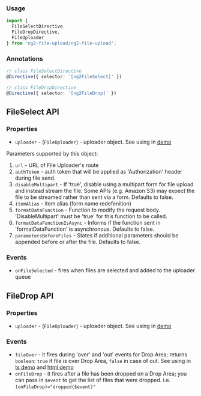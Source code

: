### Usage

```typescript
import {
  FileSelectDirective,
  FileDropDirective,
  FileUploader
} from 'ng2-file-upload/ng2-file-upload';
```

### Annotations

```typescript
// class FileSelectDirective
@Directive({ selector: '[ng2FileSelect]' })
```

```typescript
// class FileDropDirective
@Directive({ selector: '[ng2FileDrop]' })
```

## FileSelect API

### Properties

- `uploader` - (`FileUploader`) - uploader object. See using in [demo](https://github.com/valor-software/ng2-file-upload/blob/master/demo/components/file-upload/simple-demo.ts)

Parameters supported by this object:

1. `url` - URL of File Uploader's route
2. `authToken` - auth token that will be applied as 'Authorization' header during file send.
3. `disableMultipart` - If 'true', disable using a multipart form for file upload and instead stream the file. Some APIs (e.g. Amazon S3) may expect the file to be streamed rather than sent via a form. Defaults to false.
4. `itemAlias` - item alias (form name redefenition)
5. `formatDataFunction` - Function to modify the request body. 'DisableMultipart' must be 'true' for this function to be called.
6. `formatDataFunctionIsAsync` - Informs if the function sent in 'formatDataFunction' is asynchronous. Defaults to false.
7. `parametersBeforeFiles` - States if additional parameters should be appended before or after the file. Defaults to false.

### Events

- `onFileSelected` - fires when files are selected and added to the uploader queue

## FileDrop API

### Properties

- `uploader` - (`FileUploader`) - uploader object. See using in [demo](https://github.com/valor-software/ng2-file-upload/blob/master/demo/components/file-upload/simple-demo.ts)

### Events

- `fileOver` - it fires during 'over' and 'out' events for Drop Area; returns `boolean`: `true` if file is over Drop Area, `false` in case of out.
  See using in [ts demo](https://github.com/valor-software/ng2-file-upload/blob/master/demo/components/file-upload/simple-demo.ts) and
  [html demo](https://github.com/valor-software/ng2-file-upload/blob/master/demo/components/file-upload/simple-demo.html)
- `onFileDrop` - it fires after a file has been dropped on a Drop Area; you can pass in `$event` to get the list of files that were dropped. i.e. `(onFileDrop)="dropped($event)"`
